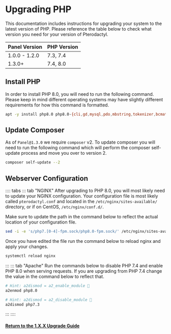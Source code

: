 # Upgrading PHP

This documentation includes instructions for upgrading your system to the latest version of PHP. Please reference the
table below to check what version you need for your version of Pterodactyl.

| Panel Version | PHP Version  |
| ------------- | ------------ |
| 1.0.0 - 1.2.0 | 7.3, 7.4 |
| 1.3.0+        | 7.4, 8.0 |

## Install PHP

In order to install PHP 8.0, you will need to run the following command. Please keep in mind different operating systems
may have slightly different requirements for how this command is formatted.

```bash
apt -y install php8.0 php8.0-{cli,gd,mysql,pdo,mbstring,tokenizer,bcmath,xml,fpm,curl,zip}
```

## Update Composer

As of `Panel@1.3.0` we require `composer` v2. To update composer you will need to run the following command which will
perform the composer self-update process and move you over to version 2.

```bash
composer self-update --2
```

## Webserver Configuration

:::: tabs
::: tab "NGINX"
After upgrading to PHP 8.0, you will most likely need to update your NGINX configuration. Your configuration file
is most likely called `pterodactyl.conf` and located in the `/etc/nginx/sites-available/` directory, or if on CentOS,
`/etc/nginx/conf.d/`.

Make sure to update the path in the command below to reflect the actual location of your configuration file.
``` bash
sed -i -e 's/php7.[0-4]-fpm.sock/php8.0-fpm.sock/' /etc/nginx/sites-available/pterodactyl.conf
```

Once you have edited the file run the command below to reload nginx and apply your changes.
```bash
systemctl reload nginx
```

:::
::: tab "Apache"
Run the commands below to disable PHP 7.4 and enable PHP 8.0 when serving requests. If you are upgrading from
PHP 7.4 change the value in the command below to reflect that.

``` bash
# Hint: a2dismod = a2_enable_module 🤯
a2enmod php8.0

# Hint: a2dismod = a2_disable_module 🤯
a2dismod php7.3
```
:::
::::

#### [Return to the 1.X.X Upgrade Guide](/panel/1.0/upgrade/1.0.md#fetch-updated-files)
